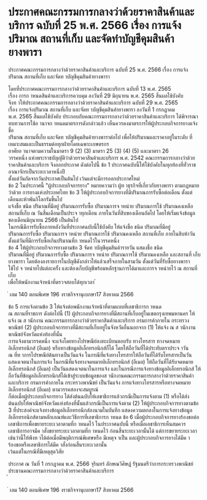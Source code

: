 
# ประกาศคณะกรรมการกลางว่าด้วยราคาสินค้าและบริการ ฉบับที่ 25 พ.ศ. 2566 เรื่อง การแจ้งปริมาณ สถานที่เก็บ และจัดทำบัญชีคุมสินค้ายางพารา
      
      

      
      

ประกาศคณะกรรมการกลางว่าด้วยราคาสินค้าและบริการ 
ฉบับที่  25  พ.ศ.  2566 
เรื่อง  การแจ้งปริมาณ  สถานที่เก็บ  และจัดท าบัญชีคุมสินค้ายางพารา 
 
 
โดยที่ประกาศคณะกรรมการกลางว่าด้วยราคาสินค้าและบริการ  ฉบับที่  13  พ.ศ.  2565   
เรื่อง  การก าหนดสินค้าและบริการควบคุม  ลงวันที่  29  มิถุนายน  พ.ศ.  2565  สิ้นผลใช้บังคับ   
จึงท าให้ประกาศคณะกรรมการกลางว่าด้วยราคาสินค้าและบริการ  ฉบับที่  29  พ.ศ.  2565   
เรื่อง  การแจ้งปริมาณ  สถานที่เก็บ  และจัดท าบัญชีคุมสินค้ายางพารา  ลงวันที่  1  กรกฎาคม   
พ.ศ.  2565  สิ้นผลใช้บังคับ  ประกอบกับคณะกรรมการกลางว่าด้วยราคาสินค้าและบริการ  ได้พิจารณา
ทบทวนการใช้อ านาจก าหนดมาตรการดังกล่าวแล้ว  เห็นควรคงมาตรการให้ผู้ประกอบกิจการยางแจ้งชื่อ   
ปริมาณ  สถานที่เก็บ  และจัดท าบัญชีคุมสินค้ายางพาราต่อไป  เพื่อให้ปริมาณและราคาอยู่ในระดับ 
ที่เหมาะสมและเป็นธรรมต่อทุกฝ่ายโดยเฉพาะเกษตรกร   
อาศัยอ านาจตามความในมาตรา  9  (2)  (3)  มาตรา  25  (3)  (4)  (5)  และมาตรา  26   
วรรคหนึ่ง  แห่งพระราชบัญญัติว่าด้วยราคาสินค้าและบริการ  พ.ศ.  2542  คณะกรรมการกลางว่าด้วย
ราคาสินค้าและบริการ  จึงออกประกาศ  ดังต่อไปนี้ 
ข้อ 1 ประกาศฉบับนี้ให้ใช้บังคับในทุกท้องที่ทั่วราชอาณาจักรเป็นระยะเวลาหนึ่งปี   
ตั้งแต่วันถัดจากวันประกาศเป็นต้นไป  เว้นแต่จะมีการออกประกาศใหม่   
ข้อ 2 ในประกาศนี้ 
"ผู้ประกอบกิจการยาง"  หมายความว่า  ผู้ท าธุรกิจที่เกี่ยวกับยางพารา  ตามกฎหมายว่าด้วย 
การยางแห่งประเทศไทย 
ข้อ 3 ให้ผู้ประกอบกิจการยางที่มีปริมาณการรับซื้อต่อเดือน  ตั้งแต่เดือนละห้าพันกิโลกรัมขึ้นไป   
แจ้งชื่อ  ชนิด  ปริมาณที่มีอยู่  ปริมาณการรับซื้อ  ปริมาณการจ าหน่าย  ปริมาณการใช้  ปริมาณคงเหลือ   
สถานที่เก็บ  ณ  วันสิ้นเดือนเป็นประจ าทุกเดือน  ภายในวันที่สิบของเดือนถัดไป  โดยให้เริ่มแจ้งข้อมูล 
ของเดือนมิถุนายน  2566  เป็นต้นไป   
ในกรณีมีการรับซื้อภายหลังวันที่ประกาศฉบับนี้ใช้บังคับ  ให้แจ้งชื่อ  ชนิด  ปริมาณที่มีอยู่   
ปริมาณการรับซื้อ  ปริมาณการจ าหน่าย  ปริมาณการใช้  ปริมาณคงเหลือ  สถานที่เก็บ  ภายในสิบห้าวัน 
ตั้งแต่วันที่มีการรับซื้อเกินปริมาณที่ก าหนดไว้ในวรรคหนึ่ง   
ข้อ 4 ให้ผู้ประกอบกิจการยางตามข้อ  3  จัดท าบัญชีคุมสินค้ารายวัน  แสดงชื่อ  ชนิด  
ปริมาณที่มีอยู่  ปริมาณการรับซื้อ  ปริมาณการจ าหน่าย  ปริมาณการใช้  ปริมาณคงเหลือ  และสถานที่ 
เก็บยางพารา  โดยต้องลงรายการในบัญชีดังกล่าวให้แล้วเสร็จภายในสามวัน  ตั้งแต่วันที่รับซื้อยางพารา   
ใช้ไป  จ าหน่ายไปแต่ละครั้ง  และต้องเก็บบัญชีพร้อมหลักฐานการได้มาและการจ าหน่ายไว้  ณ  สถานที่เก็บ   
เพื่อให้พนักงานเจ้าหน้าที่ตรวจสอบได้ทุกเวลา 
้
 
่
เลม   140   ตอนพิเศษ   196    งราชกิจจานุเบกษา17   สิงหาคม   2566

ข้อ 5 การแจ้งตามข้อ  3  ให้แจ้งต่อพนักงานเจ้าหน้าที่ตามแบบที่เลขาธิการก าหนด   
ณ  สถานที่ราชการ  ดังต่อไปนี้ 
(1) ผู้ประกอบกิจการยางที่มีสถานที่เก็บอยู่ในเขตกรุงเทพมหานคร  ให้แจ้ง  ณ  ส านักงาน 
คณะกรรมการกลางว่าด้วยราคาสินค้าและบริการ  กรมการค้าภายใน  กระทรวงพาณิชย์ 
(2) ผู้ประกอบกิจการยางที่มีสถานที่เก็บอยู่ในจังหวัดอื่นนอกจาก  (1)  ให้แจ้ง  ณ  ส านักงาน 
พาณิชย์จังหวัดแห่งท้องที่นั้น   
การแจ้งตามวรรคหนึ่ง  จะแจ้งโดยทางไปรษณีย์ลงทะเบียนตอบรับ  ทางโทรสาร  ทางจดหมาย
อิเล็กทรอนิกส์  (อีเมล)  หรือทางข้อมูลอิเล็กทรอนิกส์ก็ได้  โดยให้ถือวันที่ได้ประทับตราประจ าวัน   
ณ  ที่ท าการไปรษณีย์ต้นทางเป็นวันแจ้ง  ในกรณีที่แจ้งทางโทรสารให้ถือวันที่ได้รับโทรสารเป็นวัน 
แสดงเจตนาในการแจ้ง  ในกรณีที่แจ้งทางจดหมายอิเล็กทรอนิกส์  (อีเมล)  ให้ถือวันที่ได้รับจดหมาย 
อิเล็กทรอนิกส์  (อีเมล)  เป็นวันแสดงเจตนาในการแจ้ง  และในกรณีการแจ้งทางข้อมูลอิเล็กทรอนิกส์ 
ให้ถือวันที่ข้อมูลอิเล็กทรอนิกส์ได้เข้าสู่ระบบข้อมูลของส านักงานคณะกรรมการกลางว่าด้วยราคาสินค้า 
และบริการ  กรมการค้าภายใน  กระทรวงพาณิชย์  เป็นวันแจ้ง 
การแจ้งทางโทรสารหรือทางจดหมายอิเล็กทรอนิกส์  (อีเมล)  ตามวรรคสองจะสมบูรณ์   
ก็ต่อเมื่อผู้ประกอบกิจการยาง  ได้ส่งต้นฉบับให้เลขาธิการแล้วกรณีเป็นการแจ้งตาม  (1)  หรือได้ส่ง
ต้นฉบับให้พาณิชย์จังหวัดแห่งท้องที่นั้นแล้วกรณีเป็นการแจ้งตาม  (2) 
ให้ผู้ประกอบกิจการยางตามข้อ  3  ที่ประสงค์จะแจ้งทางข้อมูลอิเล็กทรอนิกส์ลงนามในบันทึก 
แสดงความตกลงในการแจ้งทางข้อมูลอิเล็กทรอนิกส์ตามหลักเกณฑ์และวิธีการที่เลขาธิการก าหนด 
ข้อ 6 เมื่อผู้ประกอบกิจการยางร้องขอต่อเลขาธิการเพื่อขยายระยะเวลาตามที่ก าหนดไว้ 
ในประกาศฉบับนี้  หรือเมื่อเลขาธิการเห็นสมควร  เลขาธิการอาจมีค าสั่งขยายระยะเวลาตามที่ก าหนดไว้ 
ก่อนสิ้นระยะเวลานั้นได้  แต่การขยายระยะเวลาเช่นว่านี้ให้พึงท าได้ต่อเมื่อมีพฤติการณ์พิเศษหรือ 
มีเหตุจ าเป็น  และผู้ประกอบกิจการยางได้มีค าร้องขอหรือเลขาธิการได้มีค าสั่งก่อนสิ้นระยะเวลานั้น   
เว้นแต่ในกรณีที่มีเหตุสุดวิสัย 
 
ประกาศ  ณ  วันที่  1  กรกฎาคม  พ.ศ.  2566 
จุรินทร์  ลักษณวิศิษฏ์ 
รัฐมนตรีว่าการกระทรวงพาณิชย์ 
ประธานคณะกรรมการกลางว่าด้วยราคาสินค้าและบริการ   
้
 
่
เลม   140   ตอนพิเศษ   196    งราชกิจจานุเบกษา17   สิงหาคม   2566
